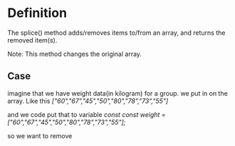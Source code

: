 # Definition
The splice() method adds/removes items to/from an array, and returns the removed item(s).

Note: This method changes the original array.

## Case
imagine that we have weight data(in kilogram) for a group. we put in on the array. Like this
*["60","67","45","50","80","78","73","55"]*

and we code put that to variable *const*
*const weight = ["60","67","45","50","80","78","73","55"];*

so we want to remove 
